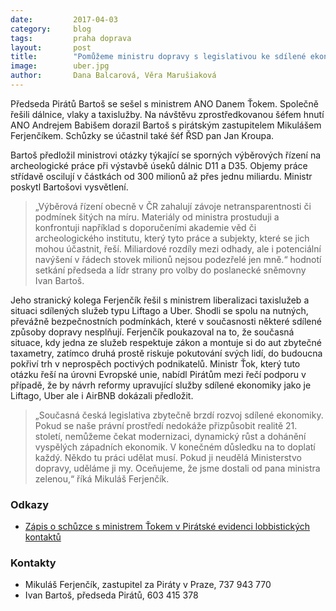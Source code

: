 ```yaml
---
date:         2017-04-03
category:     blog
tags:         praha doprava
layout:       post
title:        "Pomůžeme ministru dopravy s legislativou ke sdílené ekonomice" 
image:        uber.jpg
author:       Dana Balcarová, Věra Marušiaková
---
```

 
Předseda Pirátů Bartoš se sešel s ministrem ANO Danem Ťokem. Společně řešili dálnice, vlaky a taxislužby. Na návštěvu zprostředkovanou šéfem hnutí ANO Andrejem Babišem dorazil Bartoš s pirátským zastupitelem Mikulášem Ferjenčíkem. Schůzky se účastnil také šéf ŘSD pan Jan Kroupa.
 
Bartoš předložil ministrovi otázky týkající se sporných výběrových řízení na archeologické práce při výstavbě úseků dálnic D11 a D35. Objemy práce střídavě oscilují v částkách od 300 milionů až přes jednu miliardu. Ministr poskytl Bartošovi vysvětlení. 
 
> „Výběrová řízení obecně v ČR zahalují závoje netransparentnosti či podmínek šitých na míru. Materiály od ministra prostuduji a konfrontuji například s doporučeními akademie věd či archeologického institutu, který tyto práce a subjekty, které se jich mohou účastnit, řeší. Miliardové rozdíly mezi odhady, ale i potenciální navýšení v řádech stovek milionů nejsou podezřelé jen mně.“ hodnotí setkání předseda a lídr strany pro volby do poslanecké sněmovny Ivan Bartoš.

Jeho stranický kolega Ferjenčík řešil s ministrem liberalizaci taxislužeb a situaci sdílených služeb typu Liftago a Uber. Shodli se spolu na nutných, převážně bezpečnostních podmínkách, které v současnosti některé sdílené způsoby dopravy nesplňují. Ferjenčík poukazoval na to, že současná situace, kdy jedna ze služeb respektuje zákon a montuje si do aut zbytečné taxametry, zatímco druhá prostě riskuje pokutování svých lidí, do budoucna pokřiví trh v neprospěch poctivých podnikatelů. Ministr Ťok, který tuto otázku řeší na úrovni Evropské unie, nabídl Pirátům mezi řečí podporu v případě, že by návrh reformy upravující služby sdílené ekonomiky jako je Liftago, Uber ale i AirBNB dokázali předložit.
 
> „Současná česká legislativa zbytečně brzdí rozvoj sdílené ekonomiky. Pokud se naše právní prostředí nedokáže přizpůsobit realitě 21. století, nemůžeme čekat modernizaci, dynamický růst a dohánění vyspělých západních ekonomik. V konečném důsledku na to doplatí každý. Někdo tu práci udělat musí. Pokud ji neudělá Ministerstvo dopravy, uděláme ji my. Oceňujeme, že jsme dostali od pana ministra zelenou,“ říká Mikuláš Ferjenčík. 

### Odkazy

* [Zápis o schůzce s ministrem Ťokem v Pirátské evidenci lobbistických kontaktů](https://forum.pirati.cz/posting.php?mode=reply&f=570&t=13315)
 
### Kontakty

* Mikuláš Ferjenčík, zastupitel za Piráty v Praze, 737 943 770
* Ivan Bartoš, předseda Pirátů, 603 415 378
